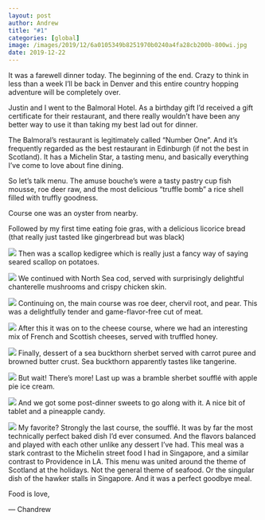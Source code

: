 ```yaml
---
layout: post
author: Andrew
title: "#1"
categories: [global]
image: /images/2019/12/6a0105349b8251970b0240a4fa28cb200b-800wi.jpg
date: 2019-12-22
--- 
```

It was a farewell dinner today. The beginning of the end. Crazy to think in less than a week I’ll be back in Denver and this entire country hopping adventure will be completely over.

 
Justin and I went to the Balmoral Hotel. As a birthday gift I’d received a gift certificate for their restaurant, and there really wouldn’t have been any better way to use it than taking my best lad out for dinner.

 
The Balmoral’s restaurant is legitimately called “Number One”. And it’s frequently regarded as the best restaurant in Edinburgh (if not the best in Scotland). It has a Michelin Star, a tasting menu, and basically everything I’ve come to love about fine dining.

 
So let’s talk menu. The amuse bouche’s were a tasty pastry cup fish mousse, roe deer raw, and the most delicious “truffle bomb” a rice shell filled with truffly goodness.

 
Course one was an oyster from nearby.

Followed by my first time eating foie gras, with a delicious licorice bread (that really just tasted like gingerbread but was black)

![](/images/2019/12/6a0105349b8251970b0240a4d58112200d-800wi.jpg)
Then was a scallop kedigree which is really just a fancy way of saying seared scallop on potatoes.


![](/images/2019/12/6a0105349b8251970b0240a4fa28aa200b-800wi.jpg)
We continued with North Sea cod, served with surprisingly delightful chanterelle mushrooms and crispy chicken skin.


![](/images/2019/12/6a0105349b8251970b0240a4ac5c1a200c-800wi.jpg)
Continuing on, the main course was roe deer, chervil root, and pear. This was a delightfully tender and game-flavor-free cut of meat.


![](/images/2019/12/6a0105349b8251970b0240a4d5811b200d-800wi.jpg)
After this it was on to the cheese course, where we had an interesting mix of French and Scottish cheeses, served with truffled honey.


![](/images/2019/12/6a0105349b8251970b0240a4fa28b7200b-800wi.jpg)
Finally, dessert of a sea buckthorn sherbet served with carrot puree and browned butter crust. Sea buckthorn apparently tastes like tangerine.


![](/images/2019/12/6a0105349b8251970b0240a4d58127200d-800wi.jpg)
But wait! There’s more! Last up was a bramble sherbet soufflé with apple pie ice cream.


![](/images/2019/12/6a0105349b8251970b0240a4fa28b7200b-800wi.jpg)
And we got some post-dinner sweets to go along with it. A nice bit of tablet and a pineapple candy.


![](/images/2019/12/6a0105349b8251970b0240a4fa28c3200b-800wi.jpg) 
My favorite? Strongly the last course, the soufflé. It was by far the most technically perfect baked dish I’d ever consumed. And the flavors balanced and played with each other unlike any dessert I’ve had. This meal was a stark contrast to the Michelin street food I had in Singapore, and a similar contrast to Providence in LA. This menu was united around the theme of Scotland at the holidays. Not the general theme of seafood. Or the singular dish of the hawker stalls in Singapore. And it was a perfect goodbye meal.

 
Food is love,
 
— Chandrew

